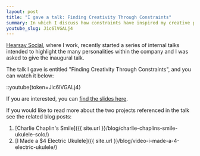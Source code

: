 ```yaml
---
layout: post
title: "I gave a talk: Finding Creativity Through Constraints"
summary: In which I discuss how constraints have inspired my creative process as a musician and programmer.
youtube_slug: Jic6lVGALj4
---
```


[Hearsay Social](http://hearsaysocial.com/careers/), where I work, recently
started a series of internal talks intended to highlight the many personalities
within the company and I was asked to give the inaugural talk.

The talk I gave is entitled "Finding Creativity Through Constraints", and you
can watch it below:

::youtube{token=Jic6lVGALj4}

If you are interested, you can [find the slides
here](https://jordaneldredge.com/talks/finding-creativity-through-constraints/).

If you would like to read more about the two projects referenced in the talk
see the related blog posts:

1. [Charlie Chaplin's Smile]({{ site.url }}/blog/charlie-chaplins-smile-ukulele-solo/)
2. [I Made a $4 Electric Ukulele]({{ site.url }}/blog/video-i-made-a-4-electric-ukulele/)
